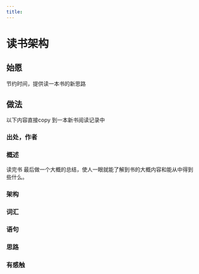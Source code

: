 ```yaml
---
title:
---
```

# 读书架构

## 始愿

节约时间，提供读一本书的新思路

## 做法

以下内容直接copy 到一本新书阅读记录中

###  出处，作者

###  概述

读完书 最后做一个大概的总结，使人一眼就能了解到书的大概内容和能从中得到些什么。

### 架构

### 词汇

### 语句

### 思路



### 有感触

